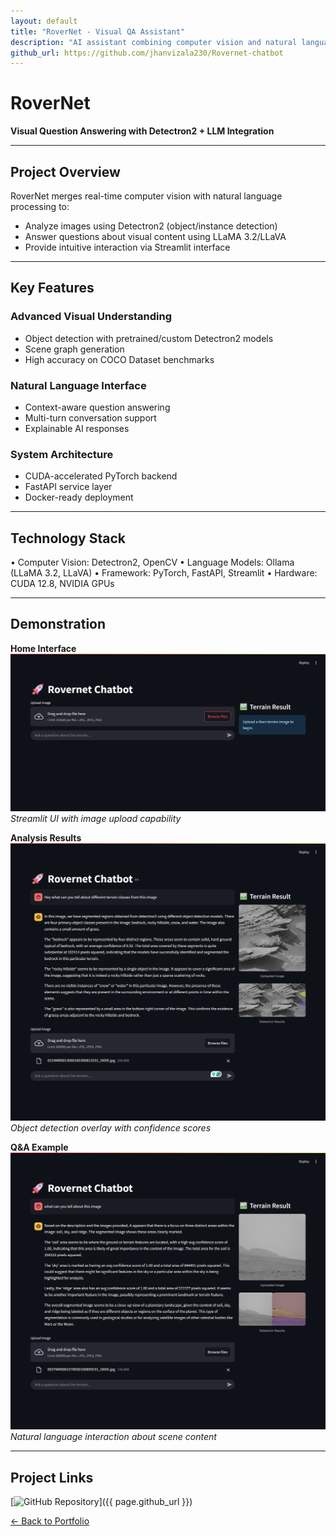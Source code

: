 ```yaml
---
layout: default
title: "RoverNet - Visual QA Assistant"
description: "AI assistant combining computer vision and natural language processing"
github_url: https://github.com/jhanvizala230/Rovernet-chatbot
---
```


# RoverNet  
**Visual Question Answering with Detectron2 + LLM Integration**

---

## Project Overview
RoverNet merges real-time computer vision with natural language processing to:
- Analyze images using Detectron2 (object/instance detection)
- Answer questions about visual content using LLaMA 3.2/LLaVA
- Provide intuitive interaction via Streamlit interface

---

## Key Features
### Advanced Visual Understanding
- Object detection with pretrained/custom Detectron2 models
- Scene graph generation
- High accuracy on COCO Dataset benchmarks

### Natural Language Interface
- Context-aware question answering
- Multi-turn conversation support
- Explainable AI responses

### System Architecture
- CUDA-accelerated PyTorch backend
- FastAPI service layer
- Docker-ready deployment

---

## Technology Stack
• Computer Vision: Detectron2, OpenCV
• Language Models: Ollama (LLaMA 3.2, LLaVA)
• Framework: PyTorch, FastAPI, Streamlit
• Hardware: CUDA 12.8, NVIDIA GPUs


---

## Demonstration

**Home Interface**  
![Home Screen](/assets/images/rovernet/initial_screen.png)  
*Streamlit UI with image upload capability*

**Analysis Results**  
![Image Analysis](/assets/images/rovernet/results.png)  
*Object detection overlay with confidence scores*

**Q&A Example**  
![Chat Example](/assets/images/rovernet/results2.png)  
*Natural language interaction about scene content*

---

## Project Links
[![GitHub Repository](https://img.shields.io/badge/View_on_GitHub-181717?style=flat&logo=github)]({{ page.github_url }})

[← Back to Portfolio](/portfolio)